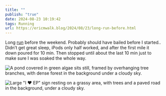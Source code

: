 ```yaml
---
title: ""
publish: "true"
date: 2024-08-23 10:19:42
tags: Running
url: https://ericmwalk.blog/2024/08/23/long-run-before.html
---
```


Long [run](https://strava.com/activities/12221680215) before the weekend. Probably should have bailed before I started.. Didn’t get great sleep, iPods only half worked, and after the first mile it down poured for 10 min. Then stopped until about the last 10 min just to make sure I was soaked the whole way.

![A pond covered in green algae sits still, framed by overhanging tree branches, with dense forest in the background under a cloudy sky.](https://ericmwalk.blog/uploads/2024/img-1621.jpeg)

![Large "I ♥ EP" sign resting on a grassy area, with trees and a paved road in the background, under a cloudy sky.](https://ericmwalk.blog/uploads/2024/img-1622.jpeg)